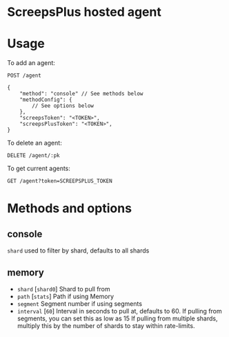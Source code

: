 # ScreepsPlus hosted agent

# Usage

To add an agent:
```http
POST /agent

{
	"method": "console" // See methods below
	"methodConfig": {
		// See options below
	},
	"screepsToken": "<TOKEN>",
	"screepsPlusToken": "<TOKEN>",
}
```

To delete an agent:
```http
DELETE /agent/:pk
```

To get current agents:
```http
GET /agent?token=SCREEPSPLUS_TOKEN
```

# Methods and options

## console

`shard` used to filter by shard, defaults to all shards

## memory

* `shard` [`shard0`] Shard to pull from
* `path` [`stats`] Path if using Memory
* `segment` Segment number if using segments
* `interval` [`60`] Interval in seconds to pull at, 
	defaults to 60. If pulling from segments, you can set this as low as 15
	If pulling from multiple shards, multiply this by the number of shards to stay within rate-limits.